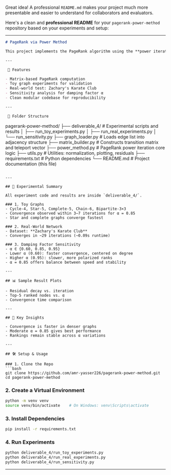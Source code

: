 Great idea! A professional `README.md` makes your project much more presentable and easier to understand for collaborators and evaluators.

Here's a clean and **professional README** for your `pagerank-power-method` repository based on your experiments and setup:

---

```markdown
# PageRank via Power Method

This project implements the PageRank algorithm using the **power iteration method**. We evaluate its behavior on small toy graphs and a real-world network, and explore how the damping factor (α) affects convergence and ranking stability.

---

 🔧 Features

- Matrix-based PageRank computation
- Toy graph experiments for validation
- Real-world test: Zachary's Karate Club
- Sensitivity analysis for damping factor α
- Clean modular codebase for reproducibility

---

 📁 Folder Structure

```

pagerank-power-method/
├── deliverable\_4/               # Experimental scripts and results
│   ├── run\_toy\_experiments.py
│   ├── run\_real\_experiments.py
│   └── run\_sensitivity.py
├── graph\_loader.py              # Loads edge list into adjacency structure
├── matrix\_builder.py            # Constructs transition matrix and teleport vector
├── power\_method.py              # PageRank power iteration core logic
├── utils.py                     # Utilities: normalization, plotting, residuals
├── requirements.txt             # Python dependencies
└── README.md                    # Project documentation (this file)

````

---

## 🧪 Experimental Summary

All experiment code and results are inside `deliverable_4/`.

### 1. Toy Graphs
- Cycle-4, Star-5, Complete-5, Chain-6, Bipartite-3×3
- Convergence observed within 3–7 iterations for α = 0.85
- Star and complete graphs converge fastest

### 2. Real-World Network
- Dataset: **Zachary's Karate Club**
- Converges in ~29 iterations (~0.09s runtime)

### 3. Damping Factor Sensitivity
- α ∈ {0.60, 0.85, 0.95}
- Lower α (0.60): faster convergence, centered on degree
- Higher α (0.95): slower, more polarized ranks
- α = 0.85 offers balance between speed and stability

---

## 📊 Sample Result Plots

- Residual decay vs. iteration
- Top-5 ranked nodes vs. α
- Convergence time comparison

---

## 🧠 Key Insights

- Convergence is faster in denser graphs
- Moderate α = 0.85 gives best performance
- Rankings remain stable across α variations

---

## 🛠️ Setup & Usage

### 1. Clone the Repo
```bash
git clone https://github.com/amr-yasser226/pagerank-power-method.git
cd pagerank-power-method
````

### 2. Create a Virtual Environment

```bash
python -m venv venv
source venv/bin/activate    # On Windows: venv\Scripts\activate
```

### 3. Install Dependencies

```bash
pip install -r requirements.txt
```

### 4. Run Experiments

```bash
python deliverable_4/run_toy_experiments.py
python deliverable_4/run_real_experiments.py
python deliverable_4/run_sensitivity.py
```

---


